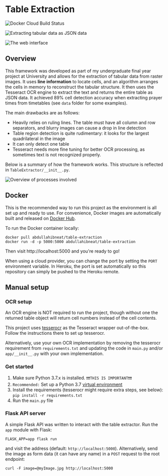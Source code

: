# Table Extraction

![Docker Cloud Build Status](https://img.shields.io/docker/cloud/build/abdullahibneat/table-extraction)

![Extracting tabular data as JSON data](https://i.imgur.com/vUUQ4g1.png)

![The web interface](https://i.imgur.com/on76ccg.png)

## Overview

This framework was developed as part of my undergraduate final year project at University and allows for the extraction of tabular data from raster images. It uses **line information** to locate cells, and an algorithm arranges the cells in memory to reconstruct the tabular structure. It then uses the Tesseract OCR engine to extract the text and returns the entire table as JSON data.  It achieved 89% cell detection accuracy when extracting prayer times from timetables (see `data` folder for some examples). 

The main drawbacks are as follows:

 - Heavily relies on ruling lines. The table must have all column and row separators, and blurry images can cause a drop in line detection
 - Table region detection is quite rudimentary: it looks for the largest quadrilateral in the image
 - It can only detect one table
 - Tesseract needs more fine tuning for better OCR processing, as sometimes text is not recognized properly.

Below is a summary of how the framework works. This structure is reflected in `TableExtractor/__init__.py`.

![Overview of processes involved](https://i.imgur.com/oz6YSGK.jpg)

## Docker

This is the recommended way to run this project as the environment is all set up and ready to use. For convenience, Docker images are automatically built and released on [Docker Hub](https://hub.docker.com/repository/docker/abdullahibneat/table-extraction).

To run the Docker container locally:

```
docker pull abdullahibneat/table-extraction
docker run -d -p 5000:5000 abdullahibneat/table-extraction
```

Then visit http://localhost:5000 and you're ready to go!

When using a cloud provider, you can change the port by setting the `PORT` environment variable. In Heroku, the port is set automatically so this repository can simply be pushed to the Heroku remote.

## Manual setup

### OCR setup

An OCR engine is NOT required to run the project, though without one the returned table object will return cell numbers instead of the cell contents.

This project uses [tesserocr](https://github.com/sirfz/tesserocr) as the Tesseract wrapper out-of-the-box. Follow the instructions there to set up tesserocr.

Alternatively, use your own OCR implementation by removing the tesserocr requirement from `requirements.txt` and updating the code in `main.py` and/or `app/__init__.py` with your own implementation.

### Get started

1. Make sure Python 3.7.x is installed. `❗❗❗THIS IS IMPORTANT❗❗❗`
2. `Recommended:` Set up a Python 3.7 [virtual environment](https://packaging.python.org/guides/installing-using-pip-and-virtual-environments/)
3. Install the requirements (tesserocr might require extra steps, see below): `pip install -r requirements.txt`
4. Run the `main.py` file

### Flask API server

A simple Flask API was written to interact with the table extractor. Run the `app` module with Flask:

```
FLASK_APP=app flask run
```

and visit the address (default: `http://localhost:5000`). Alternatively, send the image as form data (it can have any name) in a `POST` request to the root endpoint:

```
curl -F image=@myImage.jpg http://localhost:5000
```